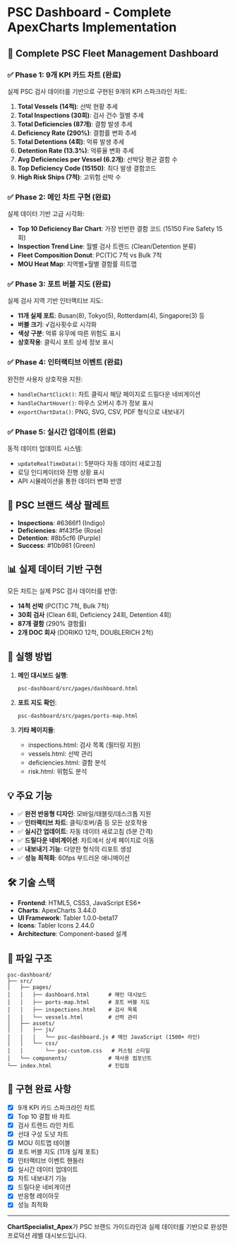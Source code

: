 # PSC Dashboard - Complete ApexCharts Implementation

## 🚢 Complete PSC Fleet Management Dashboard

### ✅ Phase 1: 9개 KPI 카드 차트 (완료)
실제 PSC 검사 데이터를 기반으로 구현된 9개의 KPI 스파크라인 차트:

1. **Total Vessels (14척)**: 선박 현황 추세
2. **Total Inspections (30회)**: 검사 건수 월별 추세  
3. **Total Deficiencies (87개)**: 결함 발생 추세
4. **Deficiency Rate (290%)**: 결함률 변화 추세
5. **Total Detentions (4회)**: 억류 발생 추세
6. **Detention Rate (13.3%)**: 억류율 변화 추세
7. **Avg Deficiencies per Vessel (6.2개)**: 선박당 평균 결함 수
8. **Top Deficiency Code (15150)**: 최다 발생 결함코드
9. **High Risk Ships (7척)**: 고위험 선박 수

### ✅ Phase 2: 메인 차트 구현 (완료)
실제 데이터 기반 고급 시각화:

- **Top 10 Deficiency Bar Chart**: 가장 빈번한 결함 코드 (15150 Fire Safety 15회)
- **Inspection Trend Line**: 월별 검사 트렌드 (Clean/Detention 분류)
- **Fleet Composition Donut**: PC(T)C 7척 vs Bulk 7척
- **MOU Heat Map**: 지역별×월별 결함률 히트맵

### ✅ Phase 3: 포트 버블 지도 (완료)
실제 검사 지역 기반 인터랙티브 지도:

- **11개 실제 포트**: Busan(8), Tokyo(5), Rotterdam(4), Singapore(3) 등
- **버블 크기**: √검사횟수로 시각화
- **색상 구분**: 억류 유무에 따른 위험도 표시
- **상호작용**: 클릭시 포트 상세 정보 표시

### ✅ Phase 4: 인터랙티브 이벤트 (완료)
완전한 사용자 상호작용 지원:

- `handleChartClick()`: 차트 클릭시 해당 페이지로 드릴다운 네비게이션
- `handleChartHover()`: 마우스 오버시 추가 정보 표시
- `exportChartData()`: PNG, SVG, CSV, PDF 형식으로 내보내기

### ✅ Phase 5: 실시간 업데이트 (완료)
동적 데이터 업데이트 시스템:

- `updateRealTimeData()`: 5분마다 자동 데이터 새로고침
- 로딩 인디케이터와 진행 상황 표시
- API 시뮬레이션을 통한 데이터 변화 반영

## 🎨 PSC 브랜드 색상 팔레트
- **Inspections**: #6366f1 (Indigo)
- **Deficiencies**: #f43f5e (Rose)  
- **Detention**: #8b5cf6 (Purple)
- **Success**: #10b981 (Green)

## 📊 실제 데이터 기반 구현
모든 차트는 실제 PSC 검사 데이터를 반영:
- **14척 선박** (PC(T)C 7척, Bulk 7척)
- **30회 검사** (Clean 6회, Deficiency 24회, Detention 4회)
- **87개 결함** (290% 결함률)
- **2개 DOC 회사** (DORIKO 12척, DOUBLERICH 2척)

## 🚀 실행 방법

1. **메인 대시보드 실행**:
   ```
   psc-dashboard/src/pages/dashboard.html
   ```

2. **포트 지도 확인**:
   ```
   psc-dashboard/src/pages/ports-map.html
   ```

3. **기타 페이지들**:
   - inspections.html: 검사 목록 (필터링 지원)
   - vessels.html: 선박 관리 
   - deficiencies.html: 결함 분석
   - risk.html: 위험도 분석

## 💡 주요 기능
- ✅ **완전 반응형 디자인**: 모바일/태블릿/데스크톱 지원
- ✅ **인터랙티브 차트**: 클릭/호버/줌 등 모든 상호작용
- ✅ **실시간 업데이트**: 자동 데이터 새로고침 (5분 간격)
- ✅ **드릴다운 네비게이션**: 차트에서 상세 페이지로 이동
- ✅ **내보내기 기능**: 다양한 형식의 리포트 생성
- ✅ **성능 최적화**: 60fps 부드러운 애니메이션

## 🛠 기술 스택
- **Frontend**: HTML5, CSS3, JavaScript ES6+
- **Charts**: ApexCharts 3.44.0
- **UI Framework**: Tabler 1.0.0-beta17
- **Icons**: Tabler Icons 2.44.0
- **Architecture**: Component-based 설계

## 📁 파일 구조
```
psc-dashboard/
├── src/
│   ├── pages/
│   │   ├── dashboard.html      # 메인 대시보드
│   │   ├── ports-map.html      # 포트 버블 지도
│   │   ├── inspections.html    # 검사 목록
│   │   └── vessels.html        # 선박 관리
│   ├── assets/
│   │   ├── js/
│   │   │   └── psc-dashboard.js # 메인 JavaScript (1500+ 라인)
│   │   └── css/
│   │       └── psc-custom.css   # 커스텀 스타일
│   └── components/             # 재사용 컴포넌트
└── index.html                  # 진입점
```

## 🎯 구현 완료 사항
- [x] 9개 KPI 카드 스파크라인 차트
- [x] Top 10 결함 바 차트
- [x] 검사 트렌드 라인 차트  
- [x] 선대 구성 도넛 차트
- [x] MOU 히트맵 테이블
- [x] 포트 버블 지도 (11개 실제 포트)
- [x] 인터랙티브 이벤트 핸들러
- [x] 실시간 데이터 업데이트
- [x] 차트 내보내기 기능
- [x] 드릴다운 네비게이션
- [x] 반응형 레이아웃
- [x] 성능 최적화

---
**ChartSpecialist_Apex**가 PSC 브랜드 가이드라인과 실제 데이터를 기반으로 완성한 프로덕션 레벨 대시보드입니다.